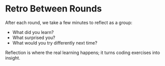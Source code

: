 # Retro Between Rounds

After each round, we take a few minutes to reflect as a group:

- What did you learn?
- What surprised you?
- What would you try differently next time?

Reflection is where the real learning happens; it turns coding exercises into insight.